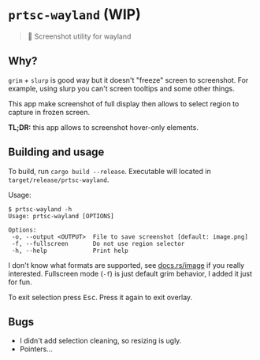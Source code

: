 # `prtsc-wayland` (WIP)

> 📸 Screenshot utility for wayland

 ## Why?

 `grim` + `slurp` is good way but it doesn't "freeze" screen to screenshot. For example,
 using slurp you can't screen tooltips and some other things.

 This app make screenshot of full display then allows to select region to capture in frozen screen.

 **TL;DR:** this app allows to screenshot hover-only elements.

 ## Building and usage

 To build, run `cargo build --release`. Executable will located in `target/release/prtsc-wayland`.

 Usage:
 ```console
 $ prtsc-wayland -h
 Usage: prtsc-wayland [OPTIONS]

Options:
  -o, --output <OUTPUT>  File to save screenshot [default: image.png]
  -f, --fullscreen       Do not use region selector
  -h, --help             Print help
 ```

 I don't know what formats are supported, see [docs.rs/image](https://docs.rs/image) if you really
 interested. Fullscreen mode (`-f`) is just default grim behavior, I added it just for fun.

 To exit selection press <kbd>Esc</kbd>. Press it again to exit overlay.

## Bugs

- I didn't add selection cleaning, so resizing is ugly.
- Pointers...

